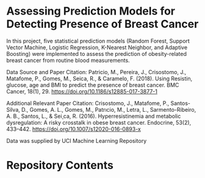 # Assessing Prediction Models for Detecting Presence of Breast Cancer

In this project, five statistical prediction models (Random Forest, Support Vector Machine, Logistic Regression, K-Nearest Neighbor, and Adaptive Boosting) were implemented to assess the prediction of obesity-related breast cancer from routine blood measurements. 



Data Source and Paper Citation: Patricio, M., Pereira, J., Crisostomo, J., Matafome, P., Gomes, M., Seica,
R., & Caramelo, F. (2018). Using Resistin, glucose, age and BMI to predict the presence of breast cancer.
BMC Cancer, 18(1), 29. https://doi.org/10.1186/s12885-017-3877-1

Additional Relevant Paper Citation: Crisostomo, J., Matafome, P., Santos-Silva, D., Gomes, A. L., Gomes,
M., Patrıcio, M., Letra, L., Sarmento-Ribeiro, A. B., Santos, L., & Sei¸ca, R. (2016). Hyperresistinemia and metabolic dysregulation: A risky crosstalk in obese breast cancer. Endocrine, 53(2), 433–442.
https://doi.org/10.1007/s12020-016-0893-x

Data was supplied by UCI Machine Learning Repository

# Repository Contents
